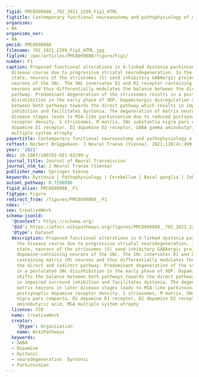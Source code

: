 ```yaml
---
figid: PMC8099808__702_2021_2299_Fig1_HTML
figtitle: Contemporary functional neuroanatomy and pathophysiology of dystonia
organisms:
- NA
organisms_ner:
- NA
pmcid: PMC8099808
filename: 702_2021_2299_Fig1_HTML.jpg
figlink: /pmc/articles/PMC8099808/figure/Fig1/
number: F1
caption: Proposed functional alterations in X-linked dystonia parkinsonism over the
  disease course due to progressive striatal neurodegeneration. In the physiological
  state, neurons of the striosomes (S) send inhibitory GABAergic projections to dopamine-containing
  neurons of the SNc. The SNc innervates D1 and D2 receptor containing matrix (M)
  neurons and thus differentially modulates the balance between the direct and indirect
  pathway. Predominant degeneration of the striosomes results in a postulated SNc
  disinhibition in the early phase of XDP. Dopaminergic dysregulation shifts the balance
  between both pathways towards the direct pathway which results in impaired surround
  inhibition and facilitates dystonia. The degeneration of matrix neurons in later
  disease stages leads to MSA-like parkinsonism due to reduced postsynaptic dopamine
  receptor density. S striosomes, M matrix, SNc substantia nigra pars compacta, D1
  dopamine D1 receptor, D2 dopamine D2 receptor, GABA gamma aminobutyric acid, MSA
  multiple system atrophy
papertitle: Contemporary functional neuroanatomy and pathophysiology of dystonia.
reftext: Norbert Brüggemann. J Neural Transm (Vienna). 2021;128(4):499-508.
year: '2021'
doi: 10.1007/s00702-021-02299-y
journal_title: Journal of Neural Transmission
journal_nlm_ta: J Neural Transm (Vienna)
publisher_name: Springer Vienna
keywords: Dystonia | Pathophysiology | Cerebellum | Basal ganglia | Inhibition
automl_pathway: 0.7298996
figid_alias: PMC8099808__F1
figtype: Figure
redirect_from: /figures/PMC8099808__F1
ndex: ''
seo: CreativeWork
schema-jsonld:
  '@context': https://schema.org/
  '@id': https://pfocr.wikipathways.org/figures/PMC8099808__702_2021_2299_Fig1_HTML.html
  '@type': Dataset
  description: Proposed functional alterations in X-linked dystonia parkinsonism over
    the disease course due to progressive striatal neurodegeneration. In the physiological
    state, neurons of the striosomes (S) send inhibitory GABAergic projections to
    dopamine-containing neurons of the SNc. The SNc innervates D1 and D2 receptor
    containing matrix (M) neurons and thus differentially modulates the balance between
    the direct and indirect pathway. Predominant degeneration of the striosomes results
    in a postulated SNc disinhibition in the early phase of XDP. Dopaminergic dysregulation
    shifts the balance between both pathways towards the direct pathway which results
    in impaired surround inhibition and facilitates dystonia. The degeneration of
    matrix neurons in later disease stages leads to MSA-like parkinsonism due to reduced
    postsynaptic dopamine receptor density. S striosomes, M matrix, SNc substantia
    nigra pars compacta, D1 dopamine D1 receptor, D2 dopamine D2 receptor, GABA gamma
    aminobutyric acid, MSA multiple system atrophy
  license: CC0
  name: CreativeWork
  creator:
    '@type': Organization
    name: WikiPathways
  keywords:
  - GABA
  - Dopamine
  - Dystonic
  - neurodegeneration  Dystonic
  - Parkinsonian
---
```

